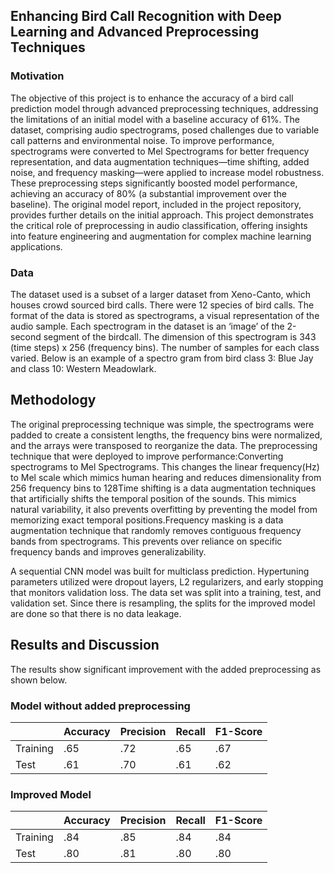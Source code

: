 ## Enhancing Bird Call Recognition with Deep Learning and Advanced Preprocessing Techniques 

### Motivation

The objective of this project is to enhance the accuracy of a bird call prediction model through advanced preprocessing techniques, addressing the limitations of an initial model with a baseline accuracy of 61%. The dataset, comprising audio spectrograms, posed challenges due to variable call patterns and environmental noise. To improve performance, spectrograms were converted to Mel Spectrograms for better frequency representation, and data augmentation techniques—time shifting, added noise, and frequency masking—were applied to increase model robustness. These preprocessing steps significantly boosted model performance, achieving an accuracy of 80% (a substantial improvement over the baseline). The original model report, included in the project repository, provides further details on the initial approach. This project demonstrates the critical role of preprocessing in audio classification, offering insights into feature engineering and augmentation for complex machine learning applications.

### Data

The dataset used is a subset of a larger dataset from Xeno-Canto, which houses crowd sourced bird calls. There were 12 species of bird calls. The format of the data is stored as spectrograms, a visual representation of the audio sample. Each spectrogram in the dataset is an ‘image’ of the 2-second segment of the birdcall. The dimension of this spectrogram is 343 (time steps) x 256 (frequency bins). The number of samples for each class varied. Below is an example of a spectro gram from bird class 3: Blue Jay and class 10: Western Meadowlark.

## Methodology

The original preprocessing technique was simple, the spectrograms were padded to create a consistent lengths, the frequency bins were normalized, and the arrays were transposed to reorganize the data. The preprocessing technique that were deployed to improve performance:Converting spectrograms to Mel Spectrograms. This changes the linear frequency(Hz) to Mel scale which mimics human hearing and reduces dimensionality from 256 frequency bins to 128Time shifting is a data augmentation techniques that artificially shifts the temporal position of the sounds. This mimics natural variability, it also prevents overfitting by preventing the model from memorizing exact temporal positions.Frequency masking is a data augmentation technique that randomly removes contiguous frequency bands from spectrograms. This prevents over reliance on specific frequency bands and improves generalizability.

A sequential CNN model was built for multiclass prediction. Hypertuning parameters utilized were dropout layers, L2 regularizers, and early stopping that monitors validation loss. The data set was split into a training, test, and validation set. Since there is resampling, the splits for the improved model are done so that there is no data leakage.

## Results and Discussion

The results show significant improvement with the added preprocessing as shown below.

### Model without added preprocessing

|           | Accuracy	| Precision	| Recall | F1-Score|
|-----------|-----------|-----------|--------|---------|
|Training	  | .65       |	.72	      | .65 	 | .67     |
|Test	      | .61	      | .70	      | .61	   | .62     |

### Improved Model

|            | Accuracy |	Precision	| Recall | F1-Score |
|------------|----------|-----------|--------|----------|
| Training	 | .84	    | .85	      | .84	   | .84      |
|Test	       | .80	    | .81	      | .80	   | .80      |


